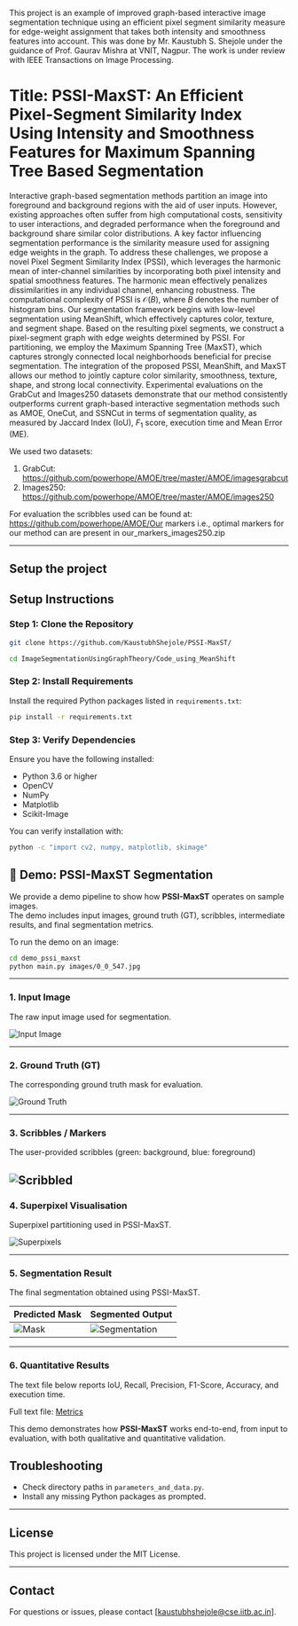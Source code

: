This project is an example of improved graph-based interactive image segmentation technique using an efficient pixel segment similarity measure for edge-weight assignment that takes both intensity and smoothness features into account. This was done by Mr. Kaustubh S. Shejole under the guidance of Prof. Gaurav Mishra at VNIT, Nagpur. The work is under review with IEEE Transactions on Image Processing.

# Title: PSSI-MaxST: An Efficient Pixel-Segment Similarity Index Using Intensity and Smoothness Features for Maximum Spanning Tree Based Segmentation

Interactive graph-based segmentation methods partition an image into foreground and background regions with the aid of user inputs. However, existing approaches often suffer from high computational costs, sensitivity to user interactions, and degraded performance when the foreground and background share similar color distributions. A key factor influencing segmentation performance is the similarity measure used for assigning edge weights in the graph.
To address these challenges, we propose a novel Pixel Segment Similarity Index (PSSI), which leverages the harmonic mean of inter-channel similarities by incorporating both pixel intensity and spatial smoothness features. The harmonic mean effectively penalizes dissimilarities in any individual channel, enhancing robustness. The computational complexity of PSSI is $\mathcal{O}(B)$, where $B$ denotes the number of histogram bins.
Our segmentation framework begins with low-level segmentation using MeanShift, which effectively captures color, texture, and segment shape. Based on the resulting pixel segments, we construct a pixel-segment graph with edge weights determined by PSSI. For partitioning, we employ the Maximum Spanning Tree (MaxST), which captures strongly connected local neighborhoods beneficial for precise segmentation.
The integration of the proposed PSSI, MeanShift, and MaxST allows our method to jointly capture color similarity, smoothness, texture, shape, and strong local connectivity. Experimental evaluations on the GrabCut and Images250 datasets demonstrate that our method consistently outperforms current graph-based interactive segmentation methods such as AMOE, OneCut, and SSNCut in terms of segmentation quality, as measured by Jaccard Index (IoU), $F_1$ score, execution time and Mean Error (ME).

We used two datasets:
1. GrabCut: https://github.com/powerhope/AMOE/tree/master/AMOE/imagesgrabcut
2. Images250: https://github.com/powerhope/AMOE/tree/master/AMOE/images250


For evaluation the scribbles used can be found at: https://github.com/powerhope/AMOE/Our markers i.e., optimal markers for our method can are present in our_markers_images250.zip

---

## **Setup the project**
## **Setup Instructions**

### Step 1: Clone the Repository
```bash
git clone https://github.com/KaustubhShejole/PSSI-MaxST/
```
```bash
cd ImageSegmentationUsingGraphTheory/Code_using_MeanShift
```

### Step 2: Install Requirements
Install the required Python packages listed in `requirements.txt`:

```bash
pip install -r requirements.txt
```

### Step 3: Verify Dependencies
Ensure you have the following installed:
- Python 3.6 or higher
- OpenCV
- NumPy
- Matplotlib
- Scikit-Image

You can verify installation with:
```bash
python -c "import cv2, numpy, matplotlib, skimage"
```


## 🔬 Demo: PSSI-MaxST Segmentation

We provide a demo pipeline to show how **PSSI-MaxST** operates on sample images.  
The demo includes input images, ground truth (GT), scribbles, intermediate results, and final segmentation metrics.


To run the demo on an image:

```bash
cd demo_pssi_maxst
python main.py images/0_0_547.jpg
```

---

### 1. Input Image
The raw input image used for segmentation.  

![Input Image](demo_pssi_maxst/images/0_0_547.jpg)

---

### 2. Ground Truth (GT)
The corresponding ground truth mask for evaluation.  

![Ground Truth](demo_pssi_maxst/GT/0_0_547.bmp)

---

### 3. Scribbles / Markers
The user-provided scribbles (green: background, blue: foreground)  

![Scribbled](demo_pssi_maxst/scribbles/0_0_547_scribbled.png)
---

### 4. Superpixel Visualisation
Superpixel partitioning used in PSSI-MaxST.  

![Superpixels](demo_pssi_maxst/visualising_superpixels/0_0_547.png)

---

### 5. Segmentation Result
The final segmentation obtained using PSSI-MaxST.  

| Predicted Mask | Segmented Output |
|----------------|------------------|
| ![Mask](demo_pssi_maxst/results/mask_0_0_547_0_demo.png) | ![Segmentation](demo_pssi_maxst/results/segmentation_0_0_547_0_demo.png) |

---

### 6. Quantitative Results
The text file below reports IoU, Recall, Precision, F1-Score, Accuracy, and execution time.  

Full text file: [Metrics](demo_pssi_maxst/text_results/0_0_547_1_1.txt)

This demo demonstrates how **PSSI-MaxST** works end-to-end, from input to evaluation, with both qualitative and quantitative validation.



## **Troubleshooting**

- Check directory paths in `parameters_and_data.py`.
- Install any missing Python packages as prompted.

---

## **License**
This project is licensed under the MIT License.

---

## **Contact**
For questions or issues, please contact [kaustubhshejole@cse.iitb.ac.in].
